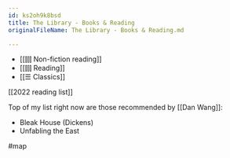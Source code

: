 ```yaml
---
id: ks2oh9k8bsd
title: The Library - Books & Reading
originalFileName: The Library - Books & Reading.md

---
```


* [[⫿⫿⫿ Non-fiction reading]]
* [[⫿⫿⫿ Reading]]
* [[☰ Classics]]

[[2022 reading list]]

Top of my list right now are those recommended by [[Dan Wang]]:

* Bleak House (Dickens)
* Unfabling the East

#map
